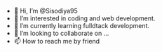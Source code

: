 - 👋 Hi, I’m @Sisodiya95
- 👀 I’m interested in coding and web development.
- 🌱 I’m currently learning fulldtack development.
- 💞️ I’m looking to collaborate on ...
- 📫 How to reach me by friend

<!---
Sisodiya95/Sisodiya95 is a ✨ special ✨ repository because its `README.md` (this file) appears on your GitHub profile.
You can click the Preview link to take a look at your changes.
--->
